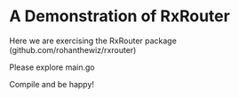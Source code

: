 # A Demonstration of RxRouter

Here we are exercising the RxRouter package (github.com/rohanthewiz/rxrouter)

Please explore main.go

Compile and be happy!
